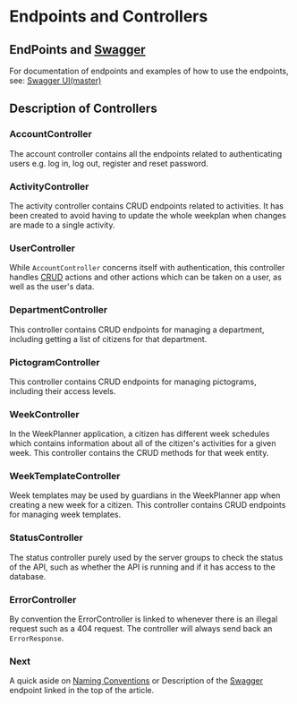 # Endpoints and Controllers

## EndPoints and [Swagger](./Swagger.md)

For documentation of endpoints and examples of how to use the endpoints, see: [Swagger UI(master)](http://web.giraf.cs.aau.dk:5000/swagger/)

## Description of Controllers

### AccountController

The account controller contains all the endpoints related to authenticating users e.g. log in, log out, register and reset password.

### ActivityController

The activity controller contains CRUD endpoints related to activities. It has been created to avoid having to update the whole weekplan when changes are made to a single activity.

### UserController

While ```AccountController``` concerns itself with authentication, this controller handles [CRUD](https://en.wikipedia.org/wiki/Create,_read,_update_and_delete) actions and other actions which can be taken on a user, as well as the user's data.

### DepartmentController

This controller contains CRUD endpoints for managing a department, including getting a list of citizens for that department.

### PictogramController

This controller contains CRUD endpoints for managing pictograms, including their access levels.

### WeekController

In the WeekPlanner application, a citizen has different week schedules which contains information about all of the citizen's activities for a given week. This controller contains the CRUD methods for that week entity.

### WeekTemplateController

Week templates may be used by guardians in the WeekPlanner app when creating a new week for a citizen. This controller contains CRUD endpoints for managing week templates.

### StatusController

The status controller purely used by the server groups to check the status of the API, such as whether the API is running and if it has access to the database.

### ErrorController

By convention the ErrorController is linked to whenever there is an illegal request such as a 404 request. The controller will always send back an ```ErrorResponse```.

### Next

A quick aside on [Naming Conventions](./NamingConventions.md) or
Description of the [Swagger](./Swagger.md) endpoint linked in the top of the article.
